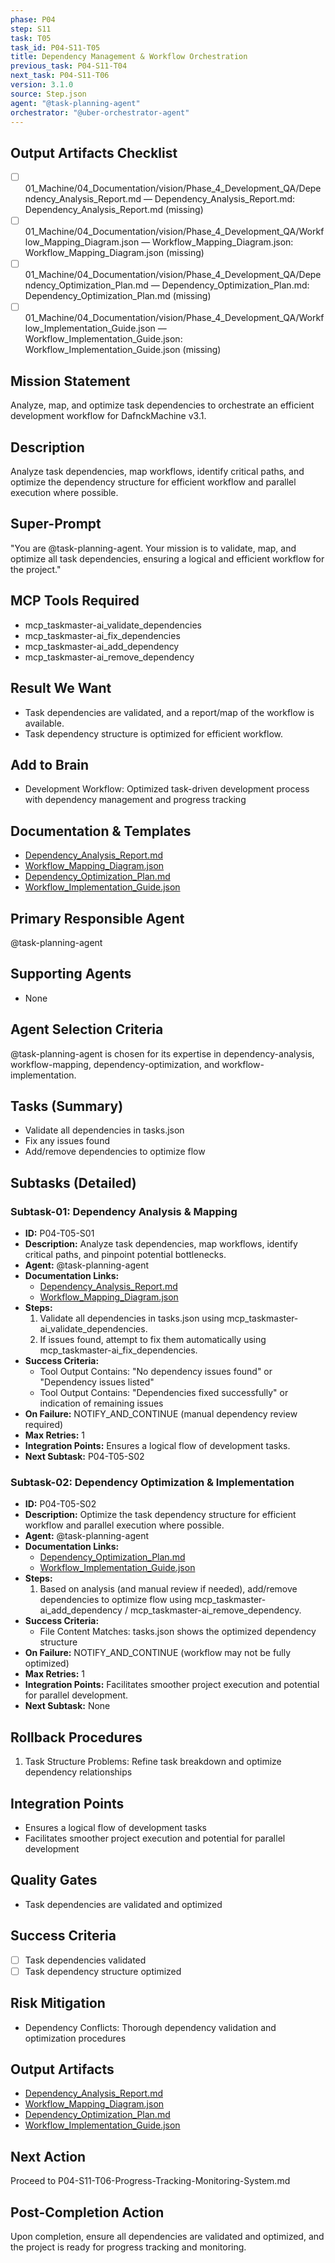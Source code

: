 ```yaml
---
phase: P04
step: S11
task: T05
task_id: P04-S11-T05
title: Dependency Management & Workflow Orchestration
previous_task: P04-S11-T04
next_task: P04-S11-T06
version: 3.1.0
source: Step.json
agent: "@task-planning-agent"
orchestrator: "@uber-orchestrator-agent"
---
```

## Output Artifacts Checklist
- [ ] 01_Machine/04_Documentation/vision/Phase_4_Development_QA/Dependency_Analysis_Report.md — Dependency_Analysis_Report.md: Dependency_Analysis_Report.md (missing)
- [ ] 01_Machine/04_Documentation/vision/Phase_4_Development_QA/Workflow_Mapping_Diagram.json — Workflow_Mapping_Diagram.json: Workflow_Mapping_Diagram.json (missing)
- [ ] 01_Machine/04_Documentation/vision/Phase_4_Development_QA/Dependency_Optimization_Plan.md — Dependency_Optimization_Plan.md: Dependency_Optimization_Plan.md (missing)
- [ ] 01_Machine/04_Documentation/vision/Phase_4_Development_QA/Workflow_Implementation_Guide.json — Workflow_Implementation_Guide.json: Workflow_Implementation_Guide.json (missing)

## Mission Statement
Analyze, map, and optimize task dependencies to orchestrate an efficient development workflow for DafnckMachine v3.1.

## Description
Analyze task dependencies, map workflows, identify critical paths, and optimize the dependency structure for efficient workflow and parallel execution where possible.

## Super-Prompt
"You are @task-planning-agent. Your mission is to validate, map, and optimize all task dependencies, ensuring a logical and efficient workflow for the project."

## MCP Tools Required
- mcp_taskmaster-ai_validate_dependencies
- mcp_taskmaster-ai_fix_dependencies
- mcp_taskmaster-ai_add_dependency
- mcp_taskmaster-ai_remove_dependency

## Result We Want
- Task dependencies are validated, and a report/map of the workflow is available.
- Task dependency structure is optimized for efficient workflow.

## Add to Brain
- Development Workflow: Optimized task-driven development process with dependency management and progress tracking

## Documentation & Templates
- [Dependency_Analysis_Report.md](mdc:01_Machine/04_Documentation/vision/Phase_4_Development_QA/Dependency_Analysis_Report.md)
- [Workflow_Mapping_Diagram.json](mdc:01_Machine/04_Documentation/vision/Phase_4_Development_QA/Workflow_Mapping_Diagram.json)
- [Dependency_Optimization_Plan.md](mdc:01_Machine/04_Documentation/vision/Phase_4_Development_QA/Dependency_Optimization_Plan.md)
- [Workflow_Implementation_Guide.json](mdc:01_Machine/04_Documentation/vision/Phase_4_Development_QA/Workflow_Implementation_Guide.json)

## Primary Responsible Agent
@task-planning-agent

## Supporting Agents
- None

## Agent Selection Criteria
@task-planning-agent is chosen for its expertise in dependency-analysis, workflow-mapping, dependency-optimization, and workflow-implementation.

## Tasks (Summary)
- Validate all dependencies in tasks.json
- Fix any issues found
- Add/remove dependencies to optimize flow

## Subtasks (Detailed)
### Subtask-01: Dependency Analysis & Mapping
- **ID:** P04-T05-S01
- **Description:** Analyze task dependencies, map workflows, identify critical paths, and pinpoint potential bottlenecks.
- **Agent:** @task-planning-agent
- **Documentation Links:**
  - [Dependency_Analysis_Report.md](mdc:01_Machine/04_Documentation/vision/Phase_4_Development_QA/Dependency_Analysis_Report.md)
  - [Workflow_Mapping_Diagram.json](mdc:01_Machine/04_Documentation/vision/Phase_4_Development_QA/Workflow_Mapping_Diagram.json)
- **Steps:**
    1. Validate all dependencies in tasks.json using mcp_taskmaster-ai_validate_dependencies.
    2. If issues found, attempt to fix them automatically using mcp_taskmaster-ai_fix_dependencies.
- **Success Criteria:**
    - Tool Output Contains: "No dependency issues found" or "Dependency issues listed"
    - Tool Output Contains: "Dependencies fixed successfully" or indication of remaining issues
- **On Failure:** NOTIFY_AND_CONTINUE (manual dependency review required)
- **Max Retries:** 1
- **Integration Points:** Ensures a logical flow of development tasks.
- **Next Subtask:** P04-T05-S02

### Subtask-02: Dependency Optimization & Implementation
- **ID:** P04-T05-S02
- **Description:** Optimize the task dependency structure for efficient workflow and parallel execution where possible.
- **Agent:** @task-planning-agent
- **Documentation Links:**
  - [Dependency_Optimization_Plan.md](mdc:01_Machine/04_Documentation/vision/Phase_4_Development_QA/Dependency_Optimization_Plan.md)
  - [Workflow_Implementation_Guide.json](mdc:01_Machine/04_Documentation/vision/Phase_4_Development_QA/Workflow_Implementation_Guide.json)
- **Steps:**
    1. Based on analysis (and manual review if needed), add/remove dependencies to optimize flow using mcp_taskmaster-ai_add_dependency / mcp_taskmaster-ai_remove_dependency.
- **Success Criteria:**
    - File Content Matches: tasks.json shows the optimized dependency structure
- **On Failure:** NOTIFY_AND_CONTINUE (workflow may not be fully optimized)
- **Max Retries:** 1
- **Integration Points:** Facilitates smoother project execution and potential for parallel development.
- **Next Subtask:** None

## Rollback Procedures
1. Task Structure Problems: Refine task breakdown and optimize dependency relationships

## Integration Points
- Ensures a logical flow of development tasks
- Facilitates smoother project execution and potential for parallel development

## Quality Gates
- Task dependencies are validated and optimized

## Success Criteria
- [ ] Task dependencies validated
- [ ] Task dependency structure optimized

## Risk Mitigation
- Dependency Conflicts: Thorough dependency validation and optimization procedures

## Output Artifacts
- [Dependency_Analysis_Report.md](mdc:01_Machine/04_Documentation/vision/Phase_4_Development_QA/Dependency_Analysis_Report.md)
- [Workflow_Mapping_Diagram.json](mdc:01_Machine/04_Documentation/vision/Phase_4_Development_QA/Workflow_Mapping_Diagram.json)
- [Dependency_Optimization_Plan.md](mdc:01_Machine/04_Documentation/vision/Phase_4_Development_QA/Dependency_Optimization_Plan.md)
- [Workflow_Implementation_Guide.json](mdc:01_Machine/04_Documentation/vision/Phase_4_Development_QA/Workflow_Implementation_Guide.json)

## Next Action
Proceed to P04-S11-T06-Progress-Tracking-Monitoring-System.md

## Post-Completion Action
Upon completion, ensure all dependencies are validated and optimized, and the project is ready for progress tracking and monitoring. 